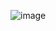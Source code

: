 ![image](https://raw.githubusercontent.com/oleksandrblazhko/ai204-palona/laboratory-work-7/2-SoftwareDesign/2.7-PlantUML/UML-%20UseCase.puml)
